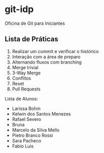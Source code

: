 # git-idp
Oficina de Git para Iniciantes

## Lista de Práticas

1. Realizar um commit e verificar o histórico
1. Interação com a área de preparo
1. Alternando fluxos com branching
1. Merge trivial
1. 3-Way Merge
1. Conflitos
1. Reset
1. Pull Requests

Lista de Alunos:
- Larissa Bohm
- Kelwin dos Santos Menezes 
- Rafael Severo
- Bruna
- Marcelo da Silva Mello 
- Pietro Branco Rossi 
- Sara Pacheco 
- Fabio Luis 
